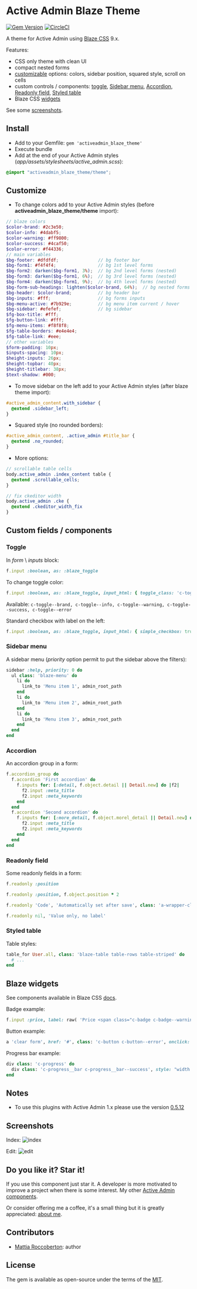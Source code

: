 # Active Admin Blaze Theme
[![Gem Version](https://badge.fury.io/rb/activeadmin_blaze_theme.svg)](https://badge.fury.io/rb/activeadmin_blaze_theme) [![CircleCI](https://circleci.com/gh/blocknotes/activeadmin_blaze_theme.svg?style=svg)](https://circleci.com/gh/blocknotes/activeadmin_blaze_theme)

A theme for Active Admin using [Blaze CSS](http://blazecss.com/) 9.x.

Features:
- CSS only theme with clean UI
- compact nested forms
- [customizable](#customize) options: colors, sidebar position, squared style, scroll on cells
- custom controls / components: [toggle](#toggle), [Sidebar menu](#sidebar-menu), [Accordion](#accordion), [Readonly field](#readonly-field), [Styled table](#styled-table)
- Blaze CSS [widgets](#blaze-widgets)

See some [screenshots](#screenshots).

## Install
- Add to your Gemfile: `gem 'activeadmin_blaze_theme'`
- Execute bundle
- Add at the end of your Active Admin styles (_app/assets/stylesheets/active_admin.scss_):

```scss
@import "activeadmin_blaze_theme/theme";
```

## Customize
- To change colors add to your Active Admin styles (before **activeadmin_blaze_theme/theme** import):

```scss
// blaze colors
$color-brand: #2c3e50;
$color-info: #4dabf5;
$color-warning: #ff9800;
$color-success: #4caf50;
$color-error: #f44336;
// main variables
$bg-footer: #dfdfdf;               // bg footer bar
$bg-form1: #f4f4f4;                // bg 1st level forms
$bg-form2: darken($bg-form1, 3%);  // bg 2nd level forms (nested)
$bg-form3: darken($bg-form1, 6%);  // bg 3rd level forms (nested)
$bg-form4: darken($bg-form1, 9%);  // bg 4th level forms (nested)
$bg-form-sub-headings: lighten($color-brand, 64%);  // bg nested forms title
$bg-header: $color-brand;          // bg header bar
$bg-inputs: #fff;                  // bg forms inputs
$bg-menu-active: #7b929e;          // bg menu item current / hover
$bg-sidebar: #efefef;              // bg sidebar
$fg-box-title: #fff;
$fg-button-link: #fff;
$fg-menu-items: #f8f8f8;
$fg-table-borders: #e4e4e4;
$fg-table-link: #eee;
// other variables
$form-padding: 10px;
$inputs-spacing: 10px;
$height-inputs: 26px;
$height-topbar: 40px;
$height-titlebar: 38px;
$text-shadow: #000;
```

- To move sidebar on the left add to your Active Admin styles (after blaze theme import):

```scss
#active_admin_content.with_sidebar {
  @extend .sidebar_left;
}
```

- Squared style (no rounded borders):

```scss
#active_admin_content, .active_admin #title_bar {
  @extend .no_rounded;
}
```

- More options:

```scss
// scrollable table cells
body.active_admin .index_content table {
  @extend .scrollable_cells;
}
```

```scss
// fix ckeditor width
body.active_admin .cke {
  @extend .ckeditor_width_fix
}
```

## Custom fields / components

### Toggle
In *form* \ *inputs* block:

```ruby
f.input :boolean, as: :blaze_toggle
```

To change toggle color:

```ruby
f.input :boolean, as: :blaze_toggle, input_html: { toggle_class: 'c-toggle--brand' }
```

Available: `c-toggle--brand, c-toggle--info, c-toggle--warning, c-toggle--success, c-toggle--error`

Standard checkbox with label on the left:

```ruby
f.input :boolean, as: :blaze_toggle, input_html: { simple_checkbox: true }
```

### Sidebar menu
A sidebar menu (*priority* option permit to put the sidebar above the filters):

```ruby
sidebar :help, priority: 0 do
  ul class: 'blaze-menu' do
    li do
      link_to 'Menu item 1', admin_root_path
    end
    li do
      link_to 'Menu item 2', admin_root_path
    end
    li do
      link_to 'Menu item 3', admin_root_path
    end
  end
end
```

### Accordion
An accordion group in a form:

```ruby
f.accordion_group do
  f.accordion 'First accordion' do
    f.inputs for: [:detail, f.object.detail || Detail.new] do |f2|
      f2.input :meta_title
      f2.input :meta_keywords
    end
  end
  f.accordion 'Second accordion' do
    f.inputs for: [:more_detail, f.object.morel_detail || Detail.new] do |f2|
      f2.input :meta_title
      f2.input :meta_keywords
    end
  end
end
```

### Readonly field
Some readonly fields in a form:

```ruby
f.readonly :position
```

```ruby
f.readonly :position, f.object.position * 2
```

```ruby
f.readonly 'Code', 'Automatically set after save', class: 'a-wrapper-class'
```

```ruby
f.readonly nil, 'Value only, no label'
```

### Styled table
Table styles:

```ruby
table_for User.all, class: 'blaze-table table-rows table-striped' do
  # ...
end
```

## Blaze widgets
See components available in Blaze CSS [docs](http://blazecss.com/components/buttons/).

Badge example:

```ruby
f.input :price, label: raw( 'Price <span class="c-badge c-badge--warning" style="position: relative; top: -5px">in $</span>' )
```

Button example:

```ruby
a 'clear form', href: '#', class: 'c-button c-button--error', onclick: 'event.preventDefault();document.forms[0].reset();'
```

Progress bar example:

```ruby
div class: 'c-progress' do
  div class: 'c-progress__bar c-progress__bar--success', style: "width: #{f.object.a_field}%;"
end
```

## Notes
- To use this plugins with Active Admin 1.x please use the version [0.5.12](https://github.com/blocknotes/activeadmin_blaze_theme/releases/tag/v0.5.12)

## Screenshots
Index:
![index](extra/index.png)

Edit:
![edit](extra/edit.png)

## Do you like it? Star it!
If you use this component just star it. A developer is more motivated to improve a project when there is some interest. My other [Active Admin components](https://github.com/blocknotes?utf8=✓&tab=repositories&q=activeadmin&type=source).

Or consider offering me a coffee, it's a small thing but it is greatly appreciated: [about me](https://www.blocknot.es/about-me).

## Contributors
- [Mattia Roccoberton](http://blocknot.es): author

## License
The gem is available as open-source under the terms of the [MIT](LICENSE.txt).

